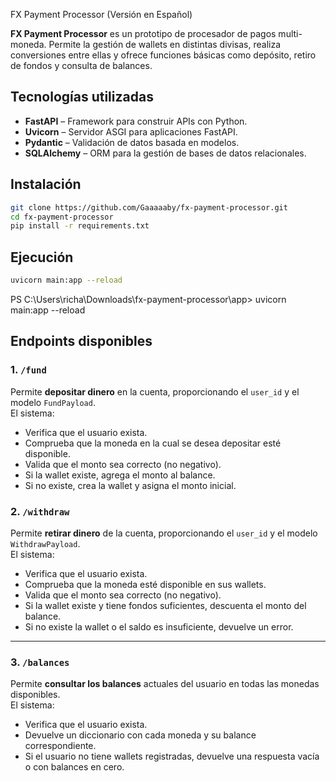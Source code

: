  FX Payment Processor (Versión en Español)

**FX Payment Processor** es un prototipo de procesador de pagos multi-moneda. Permite la gestión de wallets en distintas divisas, realiza conversiones entre ellas y ofrece funciones básicas como depósito, retiro de fondos y consulta de balances.


## Tecnologías utilizadas

- **FastAPI** – Framework para construir APIs con Python.
- **Uvicorn** – Servidor ASGI para aplicaciones FastAPI.
- **Pydantic** – Validación de datos basada en modelos.
- **SQLAlchemy** – ORM para la gestión de bases de datos relacionales.


## Instalación

```bash
git clone https://github.com/Gaaaaaby/fx-payment-processor.git
cd fx-payment-processor
pip install -r requirements.txt
```

## Ejecución

```bash
uvicorn main:app --reload
```
PS C:\Users\richa\Downloads\fx-payment-processor\app> uvicorn main:app --reload

## Endpoints disponibles

### 1. `/fund`
Permite **depositar dinero** en la cuenta, proporcionando el `user_id` y el modelo `FundPayload`.  
El sistema:
- Verifica que el usuario exista.
- Comprueba que la moneda en la cual se desea depositar esté disponible.
- Valida que el monto sea correcto (no negativo).
- Si la wallet existe, agrega el monto al balance.
- Si no existe, crea la wallet y asigna el monto inicial.


### 2. `/withdraw`
Permite **retirar dinero** de la cuenta, proporcionando el `user_id` y el modelo `WithdrawPayload`.  
El sistema:
- Verifica que el usuario exista.
- Comprueba que la moneda esté disponible en sus wallets.
- Valida que el monto sea correcto (no negativo).
- Si la wallet existe y tiene fondos suficientes, descuenta el monto del balance.
- Si no existe la wallet o el saldo es insuficiente, devuelve un error.

---

### 3. `/balances`
Permite **consultar los balances** actuales del usuario en todas las monedas disponibles.  
El sistema:
- Verifica que el usuario exista.
- Devuelve un diccionario con cada moneda y su balance correspondiente.
- Si el usuario no tiene wallets registradas, devuelve una respuesta vacía o con balances en cero.


